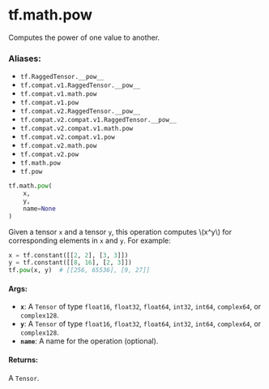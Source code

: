 <div itemscope itemtype="http://developers.google.com/ReferenceObject">
<meta itemprop="name" content="tf.math.pow" />
<meta itemprop="path" content="Stable" />
</div>

# tf.math.pow

Computes the power of one value to another.

### Aliases:

* `tf.RaggedTensor.__pow__`
* `tf.compat.v1.RaggedTensor.__pow__`
* `tf.compat.v1.math.pow`
* `tf.compat.v1.pow`
* `tf.compat.v2.RaggedTensor.__pow__`
* `tf.compat.v2.compat.v1.RaggedTensor.__pow__`
* `tf.compat.v2.compat.v1.math.pow`
* `tf.compat.v2.compat.v1.pow`
* `tf.compat.v2.math.pow`
* `tf.compat.v2.pow`
* `tf.math.pow`
* `tf.pow`

``` python
tf.math.pow(
    x,
    y,
    name=None
)
```

<!-- Placeholder for "Used in" -->

Given a tensor `x` and a tensor `y`, this operation computes \\(x^y\\) for
corresponding elements in `x` and `y`. For example:

```python
x = tf.constant([[2, 2], [3, 3]])
y = tf.constant([[8, 16], [2, 3]])
tf.pow(x, y)  # [[256, 65536], [9, 27]]
```

#### Args:


* <b>`x`</b>: A `Tensor` of type `float16`, `float32`, `float64`, `int32`, `int64`,
  `complex64`, or `complex128`.
* <b>`y`</b>: A `Tensor` of type `float16`, `float32`, `float64`, `int32`, `int64`,
  `complex64`, or `complex128`.
* <b>`name`</b>: A name for the operation (optional).


#### Returns:

A `Tensor`.
